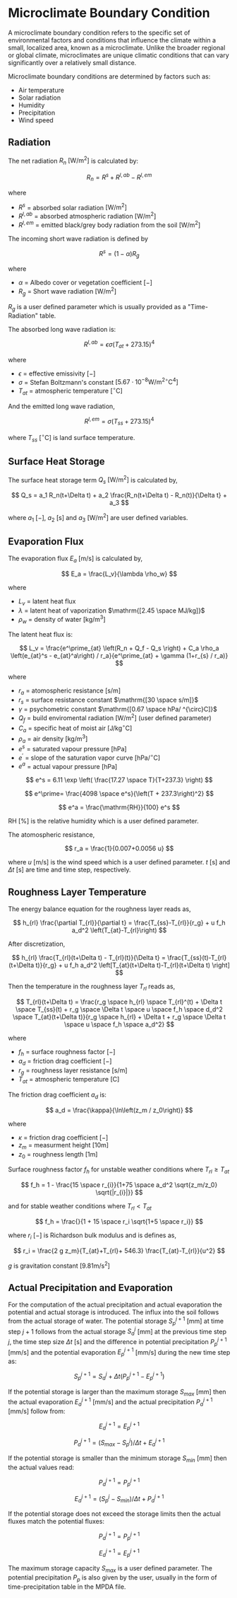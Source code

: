 # Microclimate Boundary Condition

A microclimate boundary condition refers to the specific set of environmental factors and conditions that influence the
climate within a small, localized area, known as a microclimate. Unlike the broader regional or global climate,
microclimates are unique climatic conditions that can vary significantly over a relatively small distance.

Microclimate boundary conditions are determined by factors such as:

- Air temperature
- Solar radiation
- Humidity
- Precipitation
- Wind speed

## Radiation

The net radiation $R_n$ $\mathrm{[W/m^2]}$ is calculated by:

$$ R_n = R^s + R^{l,ab} - R^{l,em} $$

where

- $R^s$ = absorbed solar radiation $\mathrm{[W/m^2]}$
- $R^{l,ab}$ = absorbed atmospheric radiation $\mathrm{[W/m^2]}$
- $R^{l,em}$ = emitted black/grey body radiation from the soil $\mathrm{[W/m^2]}$

The incoming short wave radiation is defined by

$$ R^s = \left(1 - \alpha \right) R_{g} $$

where

- $\alpha$ = Albedo cover or vegetation coefficient $\mathrm{[-]}$
- $R_{g}$ = Short wave radiation $\mathrm{[W/m^2]}$

$R_g$ is a user defined parameter which is usually provided as a "Time-Radiation" table.

The absorbed long wave radiation is:

$$ R^{l,ab}= \epsilon \sigma \left( T_{at} +273.15 \right)^4 $$

where

- $\epsilon$ = effective emissivity $\mathrm{[-]}$
- $\sigma$ = Stefan Boltzmann's constant $\mathrm{[5.67 \cdot 10^{-8} W/m^{2 \circ}C^4]}$
- $T_{at}$ = atmospheric temperature $\mathrm{[^{\circ}C]}$

And the emitted long wave radiation,

$$ R^{l,em} = \sigma \left( T_{ss} +273.15 \right)^4 $$

where $T_{ss}$ $\mathrm{[^{\circ}C]}$ is land surface temperature.

## Surface Heat Storage

The surface heat storage term $Q_s$ $\mathrm{[W/m^2]}$ is calculated by,

$$ Q_s = a_1 R_n(t+\Delta t) + a_2 \frac{R_n(t+\Delta t) - R_n(t)}{\Delta t} + a_3 $$

where $a_1$ $\mathrm{[-]}$, $a_2$ $\mathrm{[s]}$ and $a_3$ $\mathrm{[W/m^2]}$ are user defined variables.

## Evaporation Flux

The evaporation flux $E_a$ $\mathrm{[m/s]}$ is calculated by,

$$ E_a = \frac{L_v}{\lambda \rho_w} $$

where

- $L_v$ = latent heat flux
- $\lambda$ = latent heat of vaporization $\mathrm{[2.45 \space MJ/kg]}$
- $\rho_w$ = density of water $\mathrm{[kg/m^3]}$

The latent heat flux is:

$$ L_v = \frac{e^\prime_{at} \left(R_n + Q_f - Q_s \right) + C_a \rho_a \left(e_{at}^s - e_{at}^a\right) /
r_a}{e^\prime_{at} + \gamma (1+r_{s} / r_a)} $$

where

- $r_a$ = atomospheric resistance $\mathrm{[s/m]}$
- $r_s$ = surface resistance constant $\mathrm{[30 \space s/m]}$
- $\gamma$ = psychometric constant $\mathrm{[0.67 \space hPa/ ^{\circ}C]}$
- $Q_f$ = build enviromental radiation $\mathrm{[W/m^2]}$ (user defined parameter)
- $C_a$ = specific heat of moist air $\mathrm{[J/kg ^{\circ}C]}$
- $\rho_a$ = air density $\mathrm{[kg/m^3]}$
- $e^s$ = saturated vapour pressure $\mathrm{[hPa]}$
- $e^\prime$ = slope of the saturation vapor curve $\mathrm{[hPa/ ^{\circ}C]}$
- $e^a$ = actual vapour pressure $\mathrm{[hPa]}$

$$ e^s = 6.11 \exp \left( \frac{17.27 \space T}{T+237.3} \right) $$

$$ e^\prime= \frac{4098 \space e^s}{\left(T + 237.3\right)^2} $$

$$ e^a = \frac{\mathrm{RH}}{100} e^s $$

$\mathrm{RH}$ [%] is the relative humidity which is a user defined parameter.

The atomospheric resistance,

$$ r_a = \frac{1}{0.007+0.0056 u} $$

where $u$ $\mathrm{[m/s]}$ is the wind speed which is a user defined parameter. $t$ $\mathrm{[s]}$ and $\Delta t$
$\mathrm{[s]}$ are time and time step, respectively.

## Roughness Layer Temperature

The energy balance equation for the roughness layer reads as,

$$ h_{rl} \frac{\partial T_{rl}}{\partial t} = \frac{T_{ss}-T_{rl}}{r_g} + u f_h a_d^2 \left(T_{at}-T_{rl}\right)  $$

After discretization,

$$ h_{rl} \frac{T_{rl}(t+\Delta t) - T_{rl}(t)}{\Delta t} = \frac{T_{ss}(t)-T_{rl}(t+\Delta t)}{r_g} + u f_h a_d^2
\left[T_{at}(t+\Delta t)-T_{rl}(t+\Delta t) \right] $$

Then the temperature in the roughness layer $T_{rl}$ reads as,

$$ T_{rl}(t+\Delta t) = \frac{r_g \space h_{rl} \space T_{rl}^(t) + \Delta t \space T_{ss}(t) + r_g \space \Delta t
\space u \space f_h \space d_d^2 \space T_{at}(t+\Delta t)}{r_g \space h_{rl} + \Delta t + r_g \space \Delta t \space u
\space f_h \space a_d^2} $$

where

- $f_h$ = surface roughness factor $\mathrm{[-]}$
- $a_d$ = friction drag coefficient $\mathrm{[-]}$
- $r_g$ = roughness layer resistance $\mathrm{[s/m]}$
- $T_{at}$ = atmospheric temperature $\mathrm{[C]}$

The friction drag coefficient $a_d$ is:

$$ a_d = \frac{\kappa}{\ln\left(z_m / z_0\right)} $$

where

- $\kappa$ = friction drag coefficient $\mathrm{[-]}$
- $z_m$ = measurment height $\mathrm{[10 m]}$
- $z_0$ = roughness length $\mathrm{[1 m]}$

Surface roughness factor $f_h$ for unstable weather conditions where $T_{rl} \geq T_{at}$

$$ f_h = 1 - \frac{15 \space r_{i}}{1+75 \space a_d^2 \sqrt{z_m/z_0} \sqrt{|r_{i}|}} $$

and for stable weather conditions where $T_{rl} < T_{at}$

$$ f_h = \frac{}{1 + 15 \space r_i \sqrt{1+5 \space r_i}} $$

where $r_i$ $\mathrm{[-]}$ is Richardson bulk modulus and is defines as,

$$ r_i = \frac{2 g z_m}{T_{at}+T_{rl}+ 546.3} \frac{T_{at}-T_{rl}}{u^2} $$

$g$ is gravitation constant $\mathrm{[9.81 m/s^2]}$

## Actual Precipitation and Evaporation

For the computation of the actual precipitation and actual evaporation the potential and actual storage is introduced.
The influx into the soil follows from the actual storage of water.
The potential storage $S_p^{j+1}$ $\mathrm{[mm]}$ at time step $j+1$ follows from the actual storage $S_a^j$
$\mathrm{[mm]}$ at the previous time step $j$, the time step size $\Delta t$ $\mathrm{[s]}$ and the difference in
potential precipitation $P_p^{j+1}$ $\mathrm{[mm/s]}$ and the potential evaporation $E_p^{j+1}$ $\mathrm{[mm/s]}$ during
the new time step as:

$$ S_p^{j+1} = S_a^j + \Delta t \left( P_p^{j+1} - E_p^{j+1} \right) $$

If the potential storage is larger than the maximum storage $S_{max}$ $\mathrm{[mm]}$ then the actual evaporation
$E_a^{j+1}$ $\mathrm{[mm/s]}$ and the actual precipitation $P_a^{j+1}$ $\mathrm{[mm/s]}$ follow from:

$$ E_a^{j+1} = E_p^{j+1}$$

$$ P_a^{j+1} = \left( S_{max} - S_p^j \right) / \Delta t + E_a^{j+1} $$

If the potential storage is smaller than the minimum storage $S_{min}$ $\mathrm{[mm]}$ then the actual values read:

$$ P_a^{j+1} = P_p^{j+1}$$

$$ E_a^{j+1} = \left( S_p^j - S_{min} \right) / \Delta t + P_a^{j+1} $$

If the potential storage does not exceed the storage limits then the actual fluxes match the potential fluxes:

$$ P_a^{j+1} = P_p^{j+1}$$

$$ E_a^{j+1} = E_p^{j+1}$$

The maximum storage capacity $S_{max}$ is a user defined parameter. The potential precipitation $P_p$ is also given by
the user, usually in the form of time-precipitation table in the MPDA file. 